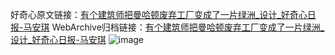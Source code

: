 好奇心原文链接：[有个建筑师把曼哈顿废弃工厂变成了一片绿洲_设计_好奇心日报-马安琪](https://www.qdaily.com/articles/6089.html)
WebArchive归档链接：[有个建筑师把曼哈顿废弃工厂变成了一片绿洲_设计_好奇心日报-马安琪](http://web.archive.org/web/20190623165905/https://www.qdaily.com/articles/6089.html)
![image](http://ww3.sinaimg.cn/large/007d5XDply1g3w9jyhpahj30u03uq1cf)